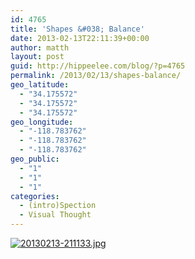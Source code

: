 ```yaml
---
id: 4765
title: 'Shapes &#038; Balance'
date: 2013-02-13T22:11:39+00:00
author: matth
layout: post
guid: http://hippeelee.com/blog/?p=4765
permalink: /2013/02/13/shapes-balance/
geo_latitude:
  - "34.175572"
  - "34.175572"
  - "34.175572"
geo_longitude:
  - "-118.783762"
  - "-118.783762"
  - "-118.783762"
geo_public:
  - "1"
  - "1"
  - "1"
categories:
  - (intro)Spection
  - Visual Thought
---
```

[<img src="http://localhost/wp-content/uploads/2013/02/20130213-211133.jpg" alt="20130213-211133.jpg" class="alignnone size-full" />](http://localhost/wp-content/uploads/2013/02/20130213-211133.jpg)